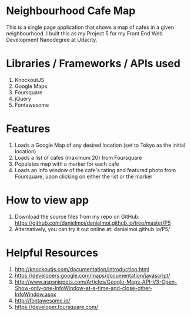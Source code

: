 # Neighbourhood Cafe Map

This is a single page application that shows a map of cafes in a given neighbourhood. I built this as my Project 5 for my Front End Web Development Nanodegree at Udacity.

# Libraries / Frameworks / APIs used
1. KnockoutJS
2. Google Maps
3. Foursquare
4. jQuery
5. Fontawesome


# Features
1. Loads a Google Map of any desired location (set to Tokyo as the initial location)
2. Loads a list of cafes (maximum 20) from Foursquare
3. Populates map with a marker for each cafe
4. Loads an info window of the cafe's rating and featured photo from Foursquare, upon clicking on either the list or the marker


# How to view app
1. Download the source files from my repo on GitHub: https://github.com/danielmoi/danielmoi.github.io/tree/master/P5
2. Alternatively, you can try it out online at: danielmoi.github.io/P5/

# Helpful Resources
1. http://knockoutjs.com/documentation/introduction.html
2. https://developers.google.com/maps/documentation/javascript/
3. http://www.aspsnippets.com/Articles/Google-Maps-API-V3-Open-Show-only-one-InfoWindow-at-a-time-and-close-other-InfoWindow.aspx
4. http://fontawesome.io/
5. https://developer.foursquare.com/

